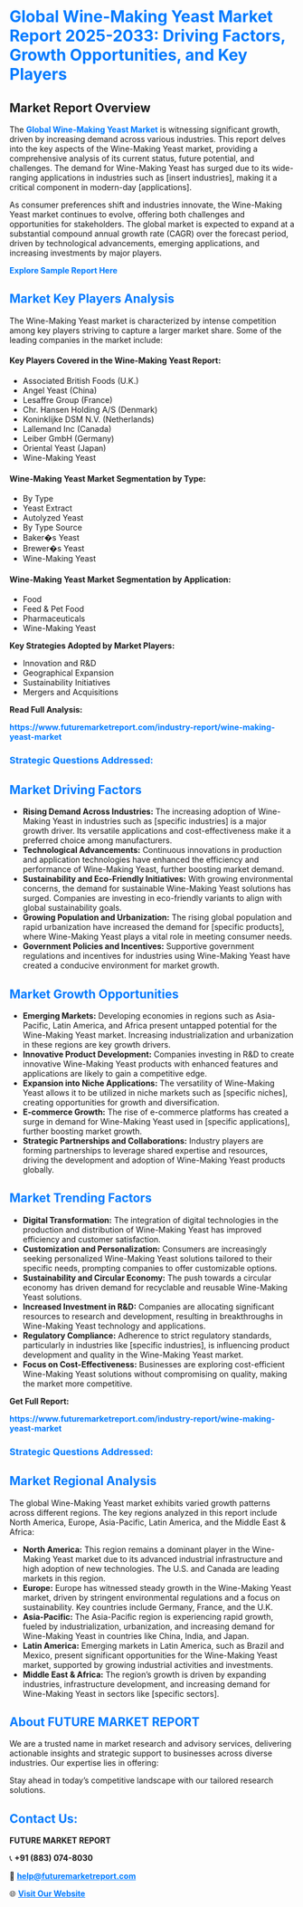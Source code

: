 <h1 style="color: #007BFF;">Global Wine-Making Yeast Market Report 2025-2033: Driving Factors, Growth Opportunities, and Key Players</h1>

<section id="overview">
<h2>Market Report Overview</h2>
<p>The <a href="https://www.futuremarketreport.com/industry-report/wine-making-yeast-market" style="color: #007BFF; text-decoration: none;"><strong>Global Wine-Making Yeast Market</strong></a> is witnessing significant growth, driven by increasing demand across various industries. This report delves into the key aspects of the Wine-Making Yeast market, providing a comprehensive analysis of its current status, future potential, and challenges. The demand for Wine-Making Yeast has surged due to its wide-ranging applications in industries such as [insert industries], making it a critical component in modern-day [applications].</p>
<p>As consumer preferences shift and industries innovate, the Wine-Making Yeast market continues to evolve, offering both challenges and opportunities for stakeholders. The global market is expected to expand at a substantial compound annual growth rate (CAGR) over the forecast period, driven by technological advancements, emerging applications, and increasing investments by major players.</p>
</section>

<section id="overview">
<p><a href="https://www.futuremarketreport.com/request-sample/reportId=97250" style="color: #007BFF; text-decoration: none;"><strong>Explore Sample Report Here</strong></a></p>
</section>

<section id="key-players">
<h2 style="color: #007BFF;">Market Key Players Analysis</h2>
<p>The Wine-Making Yeast market is characterized by intense competition among key players striving to capture a larger market share. Some of the leading companies in the market include:</p>
<h4>Key Players Covered in the Wine-Making Yeast Report:</h4>
<ul><li>Associated British Foods (U.K.)</li><li>Angel Yeast (China)</li><li>Lesaffre Group (France)</li><li>Chr. Hansen Holding A/S (Denmark)</li><li>Koninklijke DSM N.V. (Netherlands)</li><li>Lallemand Inc (Canada)</li><li>Leiber GmbH (Germany)</li><li>Oriental Yeast (Japan)</li><li>Wine-Making Yeast</li></ul>
<h4>Wine-Making Yeast Market Segmentation by Type:</h4>
<ul><li>By Type</li><li>Yeast Extract</li><li>Autolyzed Yeast</li><li>By Type Source</li><li>Baker�s Yeast</li><li>Brewer�s Yeast</li><li>Wine-Making Yeast</li></ul>

<h4>Wine-Making Yeast Market Segmentation by Application:</h4>
<ul><li>Food</li><li>Feed &amp; Pet Food</li><li>Pharmaceuticals</li><li>Wine-Making Yeast</li></ul>
<p><strong>Key Strategies Adopted by Market Players:</strong></p>
<ul>
<li>Innovation and R&D</li>
<li>Geographical Expansion</li>
<li>Sustainability Initiatives</li>
<li>Mergers and Acquisitions</li>
</ul>
</section>

<section>
<p><strong>Read Full Analysis: </strong></p><a href="https://www.futuremarketreport.com/industry-report/wine-making-yeast-market" style="color: #007BFF; text-decoration: none;"><strong>https://www.futuremarketreport.com/industry-report/wine-making-yeast-market</strong></a>
<h3 style="color: #007BFF;">Strategic Questions Addressed:</h3>
</section>

<section id="driving-factors">
<h2 style="color: #007BFF;">Market Driving Factors</h2>
<ul>
<li><strong>Rising Demand Across Industries:</strong> The increasing adoption of Wine-Making Yeast in industries such as [specific industries] is a major growth driver. Its versatile applications and cost-effectiveness make it a preferred choice among manufacturers.</li>
<li><strong>Technological Advancements:</strong> Continuous innovations in production and application technologies have enhanced the efficiency and performance of Wine-Making Yeast, further boosting market demand.</li>
<li><strong>Sustainability and Eco-Friendly Initiatives:</strong> With growing environmental concerns, the demand for sustainable Wine-Making Yeast solutions has surged. Companies are investing in eco-friendly variants to align with global sustainability goals.</li>
<li><strong>Growing Population and Urbanization:</strong> The rising global population and rapid urbanization have increased the demand for [specific products], where Wine-Making Yeast plays a vital role in meeting consumer needs.</li>
<li><strong>Government Policies and Incentives:</strong> Supportive government regulations and incentives for industries using Wine-Making Yeast have created a conducive environment for market growth.</li>
</ul>
</section>

<section id="growth-opportunities">
<h2 style="color: #007BFF;">Market Growth Opportunities</h2>
<ul>
<li><strong>Emerging Markets:</strong> Developing economies in regions such as Asia-Pacific, Latin America, and Africa present untapped potential for the Wine-Making Yeast market. Increasing industrialization and urbanization in these regions are key growth drivers.</li>
<li><strong>Innovative Product Development:</strong> Companies investing in R&D to create innovative Wine-Making Yeast products with enhanced features and applications are likely to gain a competitive edge.</li>
<li><strong>Expansion into Niche Applications:</strong> The versatility of Wine-Making Yeast allows it to be utilized in niche markets such as [specific niches], creating opportunities for growth and diversification.</li>
<li><strong>E-commerce Growth:</strong> The rise of e-commerce platforms has created a surge in demand for Wine-Making Yeast used in [specific applications], further boosting market growth.</li>
<li><strong>Strategic Partnerships and Collaborations:</strong> Industry players are forming partnerships to leverage shared expertise and resources, driving the development and adoption of Wine-Making Yeast products globally.</li>
</ul>
</section>

<section id="trending-factors">
<h2 style="color: #007BFF;">Market Trending Factors</h2>
<ul>
<li><strong>Digital Transformation:</strong> The integration of digital technologies in the production and distribution of Wine-Making Yeast has improved efficiency and customer satisfaction.</li>
<li><strong>Customization and Personalization:</strong> Consumers are increasingly seeking personalized Wine-Making Yeast solutions tailored to their specific needs, prompting companies to offer customizable options.</li>
<li><strong>Sustainability and Circular Economy:</strong> The push towards a circular economy has driven demand for recyclable and reusable Wine-Making Yeast solutions.</li>
<li><strong>Increased Investment in R&D:</strong> Companies are allocating significant resources to research and development, resulting in breakthroughs in Wine-Making Yeast technology and applications.</li>
<li><strong>Regulatory Compliance:</strong> Adherence to strict regulatory standards, particularly in industries like [specific industries], is influencing product development and quality in the Wine-Making Yeast market.</li>
<li><strong>Focus on Cost-Effectiveness:</strong> Businesses are exploring cost-efficient Wine-Making Yeast solutions without compromising on quality, making the market more competitive.</li>
</ul>
</section>

<section>
<p><strong>Get Full Report: </strong></p><a href="https://www.futuremarketreport.com/industry-report/wine-making-yeast-market" style="color: #007BFF; text-decoration: none;"><strong>https://www.futuremarketreport.com/industry-report/wine-making-yeast-market</strong></a>
<h3 style="color: #007BFF;">Strategic Questions Addressed:</h3>
</section>


<section id="regional-analysis">
<h2 style="color: #007BFF;">Market Regional Analysis</h2>
<p>The global Wine-Making Yeast market exhibits varied growth patterns across different regions. The key regions analyzed in this report include North America, Europe, Asia-Pacific, Latin America, and the Middle East & Africa:</p>
<ul>
<li><strong>North America:</strong> This region remains a dominant player in the Wine-Making Yeast market due to its advanced industrial infrastructure and high adoption of new technologies. The U.S. and Canada are leading markets in this region.</li>
<li><strong>Europe:</strong> Europe has witnessed steady growth in the Wine-Making Yeast market, driven by stringent environmental regulations and a focus on sustainability. Key countries include Germany, France, and the U.K.</li>
<li><strong>Asia-Pacific:</strong> The Asia-Pacific region is experiencing rapid growth, fueled by industrialization, urbanization, and increasing demand for Wine-Making Yeast in countries like China, India, and Japan.</li>
<li><strong>Latin America:</strong> Emerging markets in Latin America, such as Brazil and Mexico, present significant opportunities for the Wine-Making Yeast market, supported by growing industrial activities and investments.</li>
<li><strong>Middle East & Africa:</strong> The region’s growth is driven by expanding industries, infrastructure development, and increasing demand for Wine-Making Yeast in sectors like [specific sectors].</li>
</ul>
</section>

<footer>
<h2 style="color: #007BFF;">About FUTURE MARKET REPORT</h2>
<p>We are a trusted name in market research and advisory services, delivering actionable insights and strategic support to businesses across diverse industries. Our expertise lies in offering:</p>

<p>Stay ahead in today’s competitive landscape with our tailored research solutions.</p>

<h2 style="color: #007BFF;">Contact Us:</h2>
<p><strong>FUTURE MARKET REPORT</strong></p>
<p>📞 <strong>+91 (883) 074-8030</strong></p>
<p>📧 <strong><a href="mailto:help@futuremarketreport.com" style="color: #007BFF;">help@futuremarketreport.com</a></strong></p>
<p>🌐 <strong><a href="https://www.futuremarketreport.com/" style="color: #007BFF;">Visit Our Website</a></strong></p>
</footer>